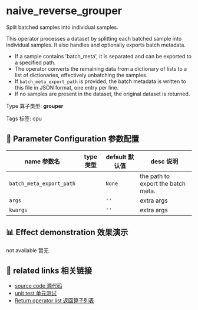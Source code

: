 # naive_reverse_grouper

Split batched samples into individual samples.

This operator processes a dataset by splitting each batched sample into
individual samples. It also handles and optionally exports batch metadata.
- If a sample contains 'batch_meta', it is separated and can be exported
to a specified path.
- The operator converts the remaining data from a dictionary of lists
to a list of dictionaries, effectively unbatching the samples.
- If `batch_meta_export_path` is provided, the batch metadata is written
to this file in JSON format, one entry per line.
- If no samples are present in the dataset, the original dataset is returned.

Type 算子类型: **grouper**

Tags 标签: cpu

## 🔧 Parameter Configuration 参数配置
| name 参数名 | type 类型 | default 默认值 | desc 说明 |
|--------|------|--------|------|
| `batch_meta_export_path` |  | `None` | the path to export the batch meta. |
| `args` |  | `''` | extra args |
| `kwargs` |  | `''` | extra args |

## 📊 Effect demonstration 效果演示
not available 暂无

## 🔗 related links 相关链接
- [source code 源代码](../../../data_juicer/ops/grouper/naive_reverse_grouper.py)
- [unit test 单元测试](../../../tests/ops/grouper/test_naive_reverse_grouper.py)
- [Return operator list 返回算子列表](../../Operators.md)